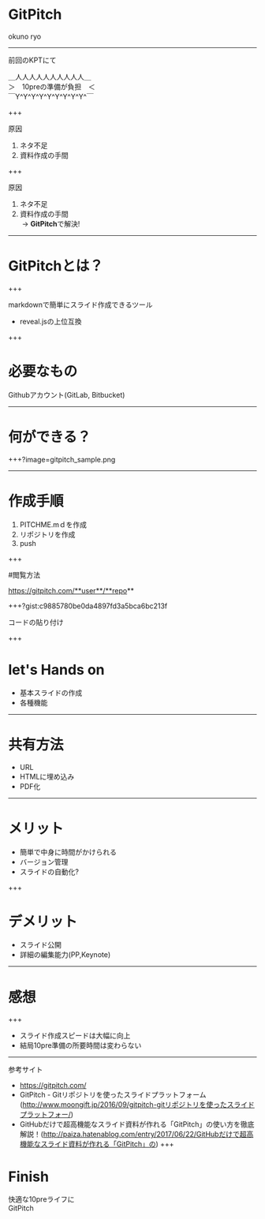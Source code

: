 # GitPitch

okuno ryo

---

前回のKPTにて

＿人人人人人人人人人人＿  
＞　10preの準備が負担　＜  
￣Y^Y^Y^Y^Y^Y^Y^Y^Y^￣  

+++

原因
1. ネタ不足
2. 資料作成の手間

+++


原因
1. ネタ不足
2. 資料作成の手間  
  -> **GitPitch**で解決!

---

# GitPitchとは？

+++


markdownで簡単にスライド作成できるツール  

* reveal.jsの上位互換

+++

# 必要なもの
Githubアカウント(GitLab, Bitbucket)

---

# 何ができる？

+++?image=gitpitch_sample.png

---

# 作成手順
1. PITCHME.mｄを作成
2. リポジトリを作成
3. push

+++

#閲覧方法

https://gitpitch.com/**user**/**repo**


+++?gist:c9885780be0da4897fd3a5bca6bc213f

コードの貼り付け

+++

# let's Hands on
* 基本スライドの作成
* 各種機能

---

# 共有方法
* URL
* HTMLに埋め込み
* PDF化

---

# メリット
* 簡単で中身に時間がかけられる
* バージョン管理
* スライドの自動化?

+++ 

# デメリット
* スライド公開
* 詳細の編集能力(PP,Keynote)

---

# 感想

+++

* スライド作成スピードは大幅に向上
* 結局10pre準備の所要時間は変わらない

---
参考サイト
* https://gitpitch.com/
* GitPitch - Gitリポジトリを使ったスライドプラットフォーム(http://www.moongift.jp/2016/09/gitpitch-gitリポジトリを使ったスライドプラットフォー/)
* GitHubだけで超高機能なスライド資料が作れる「GitPitch」の使い方を徹底解説！(http://paiza.hatenablog.com/entry/2017/06/22/GitHubだけで超高機能なスライド資料が作れる「GitPitch」の)
+++

# Finish

快適な10preライフに  
GitPitch


